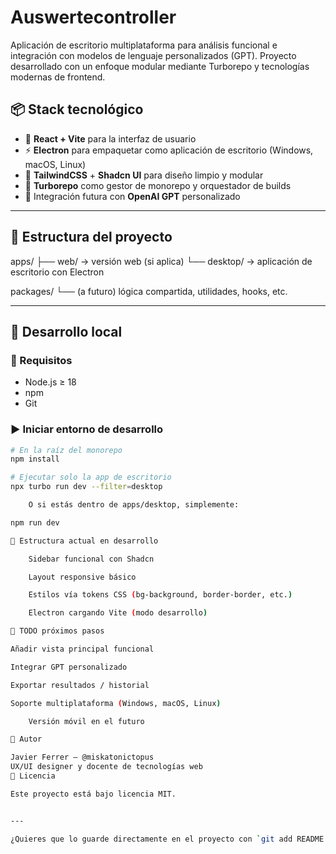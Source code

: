 # Auswertecontroller

Aplicación de escritorio multiplataforma para análisis funcional e integración con modelos de lenguaje personalizados (GPT). Proyecto desarrollado con un enfoque modular mediante Turborepo y tecnologías modernas de frontend.

## 📦 Stack tecnológico

- 🧠 **React + Vite** para la interfaz de usuario
- ⚡ **Electron** para empaquetar como aplicación de escritorio (Windows, macOS, Linux)
- 🎨 **TailwindCSS** + **Shadcn UI** para diseño limpio y modular
- 🧱 **Turborepo** como gestor de monorepo y orquestador de builds
- 🤖 Integración futura con **OpenAI GPT** personalizado

---

## 📁 Estructura del proyecto

apps/
├── web/ → versión web (si aplica)
└── desktop/ → aplicación de escritorio con Electron

packages/
└── (a futuro) lógica compartida, utilidades, hooks, etc.


---

## 🚀 Desarrollo local

### 🔧 Requisitos

- Node.js ≥ 18
- npm
- Git

### ▶️ Iniciar entorno de desarrollo

```bash
# En la raíz del monorepo
npm install

# Ejecutar solo la app de escritorio
npx turbo run dev --filter=desktop

    O si estás dentro de apps/desktop, simplemente:

npm run dev

🧪 Estructura actual en desarrollo

    Sidebar funcional con Shadcn

    Layout responsive básico

    Estilos vía tokens CSS (bg-background, border-border, etc.)

    Electron cargando Vite (modo desarrollo)

📌 TODO próximos pasos

Añadir vista principal funcional

Integrar GPT personalizado

Exportar resultados / historial

Soporte multiplataforma (Windows, macOS, Linux)

    Versión móvil en el futuro

🧠 Autor

Javier Ferrer — @miskatonictopus
UX/UI designer y docente de tecnologías web
📝 Licencia

Este proyecto está bajo licencia MIT.


---

¿Quieres que lo guarde directamente en el proyecto con `git add README.md` y lo subamos?



